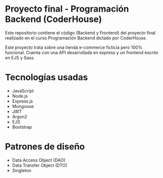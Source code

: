 # Proyecto final - Programación Backend (CoderHouse)

Este repositorio contiene el código (Backend y Frontend) del proyecto final realizado en el curso Programación Backend dictado por CoderHouse.

Este proyecto trata sobre una tienda e-commerce ficticia pero 100% funcional. Cuenta con una API desarrollada en express y un frontend escrito en EJS y Sass.

# Tecnologías usadas

* JavaScript
* Node.js
* Express.js
* Mongoose
* JWT
* Argon2
* EJS
* Bootstrap

# Patrones de diseño

* Data Access Object (DAO)
* Data Transfer Object (DTO)
* Singleton